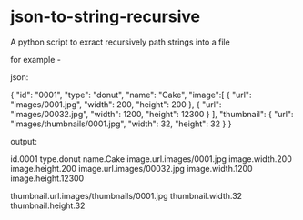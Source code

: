 # json-to-string-recursive


A python script to exract recursively path strings into a file


for example -

  json:

  {
    "id": "0001",
    "type": "donut",
    "name": "Cake",
    "image":[
      {
        "url": "images/0001.jpg",
        "width": 200,
        "height": 200
      },
      {
        "url": "images/00032.jpg",
        "width": 1200,
        "height": 12300
      }
    ],
    "thumbnail":
      {
        "url": "images/thumbnails/0001.jpg",
        "width": 32,
        "height": 32
      }
  }
  
  output:
  
  id.0001
  type.donut
  name.Cake
  image.url.images/0001.jpg
  image.width.200
  image.height.200
  image.url.images/00032.jpg
  image.width.1200
  image.height.12300

  thumbnail.url.images/thumbnails/0001.jpg
  thumbnail.width.32
  thumbnail.height.32
